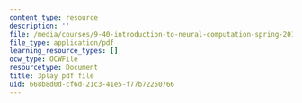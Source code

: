 ```yaml
---
content_type: resource
description: ''
file: /media/courses/9-40-introduction-to-neural-computation-spring-2018/668b8d0dcf6d21c341e5f77b72250766_4ip-4ai6kN8.pdf
file_type: application/pdf
learning_resource_types: []
ocw_type: OCWFile
resourcetype: Document
title: 3play pdf file
uid: 668b8d0d-cf6d-21c3-41e5-f77b72250766
---
```

